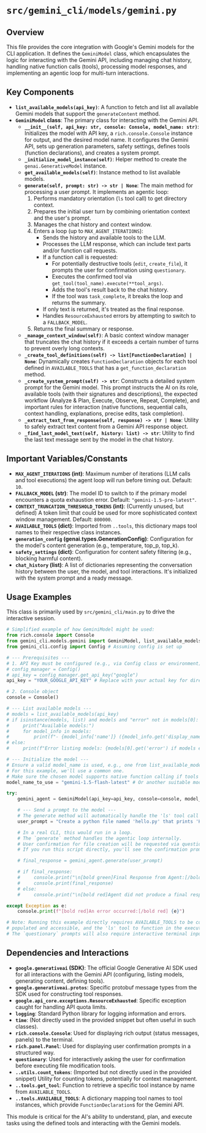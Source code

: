 # `src/gemini_cli/models/gemini.py`

## Overview

This file provides the core integration with Google's Gemini models for the CLI application. It defines the `GeminiModel` class, which encapsulates the logic for interacting with the Gemini API, including managing chat history, handling native function calls (tools), processing model responses, and implementing an agentic loop for multi-turn interactions.

## Key Components

-   **`list_available_models(api_key)`**: A function to fetch and list all available Gemini models that support the `generateContent` method.
-   **`GeminiModel` class**: The primary class for interacting with the Gemini API.
    -   **`__init__(self, api_key: str, console: Console, model_name: str)`**: Initializes the model with API key, a `rich.console.Console` instance for output, and the desired model name. It configures the Gemini API, sets up generation parameters, safety settings, defines tools (function declarations), and creates a system prompt.
    -   **`_initialize_model_instance(self)`**: Helper method to create the `genai.GenerativeModel` instance.
    -   **`get_available_models(self)`**: Instance method to list available models.
    -   **`generate(self, prompt: str) -> str | None`**: The main method for processing a user prompt. It implements an agentic loop:
        1.  Performs mandatory orientation (`ls` tool call) to get directory context.
        2.  Prepares the initial user turn by combining orientation context and the user's prompt.
        3.  Manages the chat history and context window.
        4.  Enters a loop (up to `MAX_AGENT_ITERATIONS`):
            *   Sends the history and available tools to the LLM.
            *   Processes the LLM response, which can include text parts and/or function call requests.
            *   If a function call is requested:
                *   For potentially destructive tools (`edit`, `create_file`), it prompts the user for confirmation using `questionary`.
                *   Executes the confirmed tool via `get_tool(tool_name).execute(**tool_args)`.
                *   Adds the tool's result back to the chat history.
                *   If the tool was `task_complete`, it breaks the loop and returns the summary.
            *   If only text is returned, it's treated as the final response.
            *   Handles `ResourceExhausted` errors by attempting to switch to a `FALLBACK_MODEL`.
        5.  Returns the final summary or response.
    -   **`_manage_context_window(self)`**: A basic context window manager that truncates the chat history if it exceeds a certain number of turns to prevent overly long contexts.
    -   **`_create_tool_definitions(self) -> list[FunctionDeclaration] | None`**: Dynamically creates `FunctionDeclaration` objects for each tool defined in `AVAILABLE_TOOLS` that has a `get_function_declaration` method.
    -   **`_create_system_prompt(self) -> str`**: Constructs a detailed system prompt for the Gemini model. This prompt instructs the AI on its role, available tools (with their signatures and descriptions), the expected workflow (Analyze & Plan, Execute, Observe, Repeat, Complete), and important rules for interaction (native functions, sequential calls, context handling, explanations, precise edits, task completion).
    -   **`_extract_text_from_response(self, response) -> str | None`**: Utility to safely extract text content from a Gemini API response object.
    -   **`_find_last_model_text(self, history: list) -> str`**: Utility to find the last text message sent by the model in the chat history.

## Important Variables/Constants

-   **`MAX_AGENT_ITERATIONS` (int)**: Maximum number of iterations (LLM calls and tool executions) the agent loop will run before timing out. Default: `10`.
-   **`FALLBACK_MODEL` (str)**: The model ID to switch to if the primary model encounters a quota exhaustion error. Default: `"gemini-1.5-pro-latest"`.
-   **`CONTEXT_TRUNCATION_THRESHOLD_TOKENS` (int)**: (Currently unused, but defined) A token limit that could be used for more sophisticated context window management. Default: `800000`.
-   **`AVAILABLE_TOOLS` (dict)**: Imported from `..tools`, this dictionary maps tool names to their respective class instances.
-   **`generation_config` (genai.types.GenerationConfig)**: Configuration for the model's content generation (e.g., temperature, top_p, top_k).
-   **`safety_settings` (dict)**: Configuration for content safety filtering (e.g., blocking harmful content).
-   **`chat_history` (list)**: A list of dictionaries representing the conversation history between the user, the model, and tool interactions. It's initialized with the system prompt and a ready message.

## Usage Examples

This class is primarily used by `src/gemini_cli/main.py` to drive the interactive session.

```python
# Simplified example of how GeminiModel might be used:
from rich.console import Console
from gemini_cli.models.gemini import GeminiModel, list_available_models
from gemini_cli.config import Config # Assuming config is set up

# --- Prerequisites ---
# 1. API Key must be configured (e.g., via Config class or environment)
# config_manager = Config()
# api_key = config_manager.get_api_key("google")
api_key = "YOUR_GOOGLE_API_KEY" # Replace with your actual key for direct testing

# 2. Console object
console = Console()

# --- List available models ---
# models = list_available_models(api_key)
# if isinstance(models, list) and models and "error" not in models[0]:
#     print("Available models:")
#     for model_info in models:
#         print(f"- {model_info['name']} ({model_info.get('display_name', 'N/A')})")
# else:
#     print(f"Error listing models: {models[0].get('error') if models else 'Unknown error'}")

# --- Initialize the model ---
# Ensure a valid model_name is used, e.g., one from list_available_models()
# For this example, we'll use a common one.
# Make sure the chosen model supports native function calling if tools are used.
model_name_to_use = "gemini-1.5-flash-latest" # Or another suitable model

try:
    gemini_agent = GeminiModel(api_key=api_key, console=console, model_name=model_name_to_use)

    # --- Send a prompt to the model ---
    # The generate method will automatically handle the 'ls' tool call first.
    user_prompt = "Create a python file named 'hello.py' that prints 'Hello, World!'."

    # In a real CLI, this would run in a loop.
    # The `generate` method handles the agentic loop internally.
    # User confirmation for file creation will be requested via questionary.
    # If you run this script directly, you'll see the confirmation prompt in the terminal.

    # final_response = gemini_agent.generate(user_prompt)

    # if final_response:
    #     console.print("\n[bold green]Final Response from Agent:[/bold green]")
    #     console.print(final_response)
    # else:
    #     console.print("\n[bold red]Agent did not produce a final response.[/bold red]")

except Exception as e:
    console.print(f"[bold red]An error occurred:[/bold red] {e}")

# Note: Running this example directly requires AVAILABLE_TOOLS to be correctly
# populated and accessible, and the 'ls' tool to function in the execution environment.
# The `questionary` prompts will also require interactive terminal input.
```

## Dependencies and Interactions

-   **`google.generativeai` (SDK)**: The official Google Generative AI SDK used for all interactions with the Gemini API (configuring, listing models, generating content, defining tools).
-   **`google.generativeai.protos`**: Specific protobuf message types from the SDK used for constructing tool responses.
-   **`google.api_core.exceptions.ResourceExhausted`**: Specific exception caught for handling API quota limits.
-   **`logging`**: Standard Python library for logging information and errors.
-   **`time`**: (Not directly used in the provided snippet but often useful in such classes).
-   **`rich.console.Console`**: Used for displaying rich output (status messages, panels) to the terminal.
-   **`rich.panel.Panel`**: Used for displaying user confirmation prompts in a structured way.
-   **`questionary`**: Used for interactively asking the user for confirmation before executing file modification tools.
-   **`..utils.count_tokens`**: (Imported but not directly used in the provided snippet) Utility for counting tokens, potentially for context management.
-   **`..tools.get_tool`**: Function to retrieve a specific tool instance by name from `AVAILABLE_TOOLS`.
-   **`..tools.AVAILABLE_TOOLS`**: A dictionary mapping tool names to tool instances, which provide `FunctionDeclaration`s for the Gemini API.

This module is critical for the AI's ability to understand, plan, and execute tasks using the defined tools and interacting with the Gemini models.
